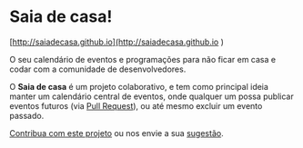 # Saia de casa!

[http://saiadecasa.github.io](http://saiadecasa.github.io
)

O seu calendário de eventos e programações para não ficar em casa e codar com a comunidade de desenvolvedores.

O **Saia de casa** é um projeto colaborativo, e tem como principal ideia manter um calendário central de eventos, onde qualquer um possa publicar eventos futuros (via [Pull Request](https://github.com/saiadecasa/saiadecasa.github.io/pulls)), ou até mesmo excluir um evento passado.

[Contribua com este projeto](https://github.com/saiadecasa/saiadecasa.github.io/pulls) ou nos envie a sua [sugestão](https://github.com/saiadecasa/saiadecasa.github.io/issues).
